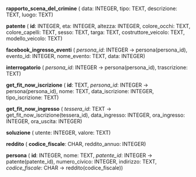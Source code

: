 **rapporto_scena_del_crimine** (  data: INTEGER, tipo: TEXT, descrizione: TEXT, luogo: TEXT)

**patente** (  **id**: INTEGER, eta: INTEGER, altezza: INTEGER, colore_occhi: TEXT, colore_capelli: TEXT, sesso: TEXT, targa: TEXT, costruttore_veicolo: TEXT, modello_veicolo: TEXT)

**facebook_ingresso_eventi** (  _persona_id_: INTEGER -> persona(persona_id), evento_id: INTEGER, nome_evento: TEXT, data: INTEGER)

**interrogatorio** (  _persona_id_: INTEGER -> persona(persona_id), trascrizione: TEXT)

**get_fit_now_iscrizione** (  **id**: TEXT, _persona_id_: INTEGER -> persona(persona_id), nome: TEXT, data_iscrizione: INTEGER, tipo_iscrizione: TEXT)

**get_fit_now_ingresso** (  _tessera_id_: TEXT -> get_fit_now_iscrizione(tessera_id), data_ingresso: INTEGER, ora_ingresso: INTEGER, ora_uscita: INTEGER)

**soluzione** (  utente: INTEGER, valore: TEXT)

**reddito** (  **codice_fiscale**: CHAR, reddito_annuo: INTEGER)

**persona** (  **id**: INTEGER, nome: TEXT, _patente_id_: INTEGER -> patente(patente_id), numero_civico: INTEGER, indirizzo: TEXT, _codice_fiscale_: CHAR -> reddito(codice_fiscale))

